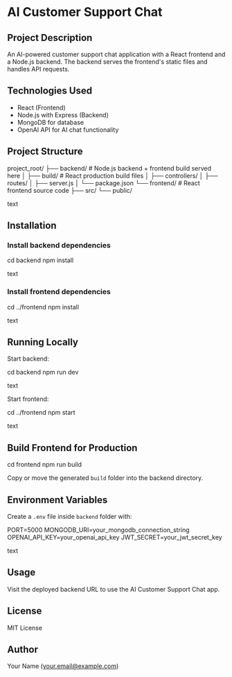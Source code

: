 # AI Customer Support Chat

## Project Description

An AI-powered customer support chat application with a React frontend and a Node.js backend. The backend serves the frontend's static files and handles API requests.

## Technologies Used

- React (Frontend)
- Node.js with Express (Backend)
- MongoDB for database
- OpenAI API for AI chat functionality

## Project Structure

project_root/
├── backend/ # Node.js backend + frontend build served here
│ ├── build/ # React production build files
│ ├── controllers/
│ ├── routes/
│ ├── server.js
│ └── package.json
└── frontend/ # React frontend source code
├── src/
└── public/

text

## Installation

### Install backend dependencies

cd backend
npm install

text

### Install frontend dependencies

cd ../frontend
npm install

text

## Running Locally

Start backend:

cd backend
npm run dev

text

Start frontend:

cd ../frontend
npm start

text

## Build Frontend for Production

cd frontend
npm run build

Copy or move the generated `build` folder into the backend directory.



## Environment Variables

Create a `.env` file inside `backend` folder with:

PORT=5000
MONGODB_URI=your_mongodb_connection_string
OPENAI_API_KEY=your_openai_api_key
JWT_SECRET=your_jwt_secret_key

text

## Usage

Visit the deployed backend URL to use the AI Customer Support Chat app.

## License

MIT License

## Author

Your Name (your.email@example.com)

